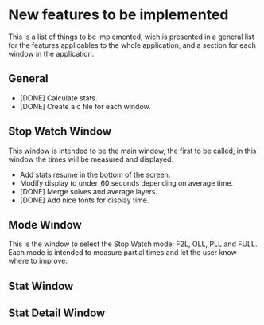 # New features to be implemented

This is a list of things to be implemented, wich is presented in a general list for the features applicables to the whole application, and a section for each window in the application.

## General

* [DONE] Calculate stats.
* [DONE] Create a c file for each window.

## Stop Watch Window

This window is intended to be the main window, the first to be called, in this window the times will be measured and displayed.

* Add stats resume in the bottom of the screen.
* Modify display to under_60 seconds depending on average time.
* [DONE] Merge solves and average layers.
* [DONE] Add nice fonts for display time.

## Mode Window

This is the window to select the Stop Watch mode: F2L, OLL, PLL and FULL. Each mode is intended to measure partial times and let the user know where to improve.

## Stat Window

## Stat Detail Window
